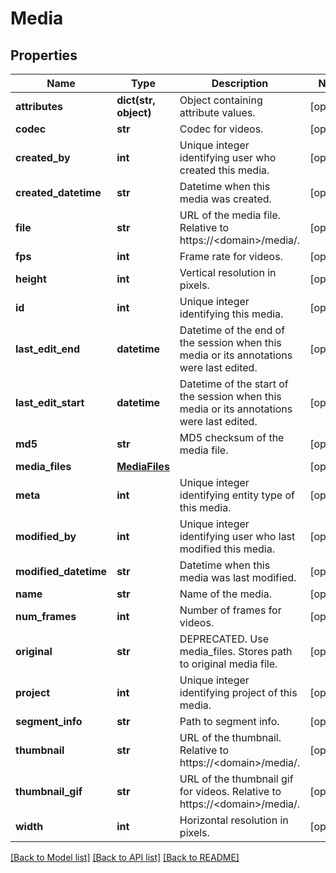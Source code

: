 # Media

## Properties
Name | Type | Description | Notes
------------ | ------------- | ------------- | -------------
**attributes** | **dict(str, object)** | Object containing attribute values. | [optional] 
**codec** | **str** | Codec for videos. | [optional] 
**created_by** | **int** | Unique integer identifying user who created this media. | [optional] 
**created_datetime** | **str** | Datetime when this media was created. | [optional] 
**file** | **str** | URL of the media file. Relative to https://&lt;domain&gt;/media/. | [optional] 
**fps** | **int** | Frame rate for videos. | [optional] 
**height** | **int** | Vertical resolution in pixels. | [optional] 
**id** | **int** | Unique integer identifying this media. | [optional] 
**last_edit_end** | **datetime** | Datetime of the end of the session when this media or its annotations were last edited. | [optional] 
**last_edit_start** | **datetime** | Datetime of the start of the session when this media or its annotations were last edited. | [optional] 
**md5** | **str** | MD5 checksum of the media file. | [optional] 
**media_files** | [**MediaFiles**](MediaFiles.md) |  | [optional] 
**meta** | **int** | Unique integer identifying entity type of this media. | [optional] 
**modified_by** | **int** | Unique integer identifying user who last modified this media. | [optional] 
**modified_datetime** | **str** | Datetime when this media was last modified. | [optional] 
**name** | **str** | Name of the media. | [optional] 
**num_frames** | **int** | Number of frames for videos. | [optional] 
**original** | **str** | DEPRECATED. Use media_files. Stores path to original media file. | [optional] 
**project** | **int** | Unique integer identifying project of this media. | [optional] 
**segment_info** | **str** | Path to segment info. | [optional] 
**thumbnail** | **str** | URL of the thumbnail. Relative to https://&lt;domain&gt;/media/. | [optional] 
**thumbnail_gif** | **str** | URL of the thumbnail gif for videos. Relative to https://&lt;domain&gt;/media/. | [optional] 
**width** | **int** | Horizontal resolution in pixels. | [optional] 

[[Back to Model list]](../README.md#documentation-for-models) [[Back to API list]](../README.md#documentation-for-api-endpoints) [[Back to README]](../README.md)


